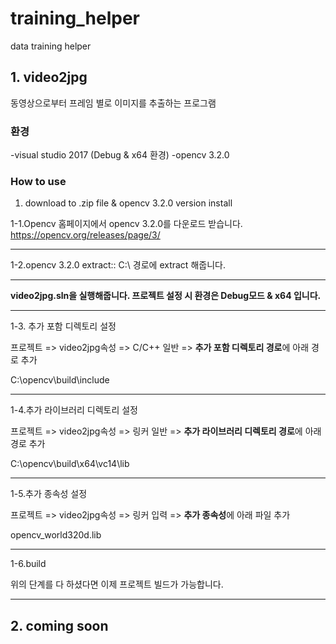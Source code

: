 # training_helper
data training helper

## 1. video2jpg
동영상으로부터 프레임 별로 이미지를 추출하는 프로그램

### 환경
-visual studio 2017 (Debug & x64 환경)
-opencv 3.2.0

### How to use

1. download to .zip file & opencv 3.2.0 version install 

1-1.Opencv 홈페이지에서 opencv 3.2.0를 다운로드 받습니다. 
https://opencv.org/releases/page/3/
*****

1-2.opencv 3.2.0 extract:: C:\ 경로에 extract 해줍니다.
*****


**video2jpg.sln을 실행해줍니다. 프로젝트 설정 시 환경은 Debug모드 & x64 입니다.**
*****


1-3. 추가 포함 디렉토리 설정

프로젝트 => video2jpg속성 => C/C++ 일반 => **추가 포함 디렉토리 경로**에 아래 경로 추가

C:\opencv\build\include
*****

1-4.추가 라이브러리 디렉토리 설정

프로젝트 => video2jpg속성 => 링커 일반 => **추가 라이브러리 디렉토리 경로**에 아래 경로 추가

C:\opencv\build\x64\vc14\lib
*****

1-5.추가 종속성 설정

프로젝트 => video2jpg속성 => 링커 입력 => **추가 종속성**에 아래 파일 추가

opencv_world320d.lib
*****

1-6.build

위의 단계를 다 하셨다면 이제 프로젝트 빌드가 가능합니다. 
*****



## 2. coming soon

